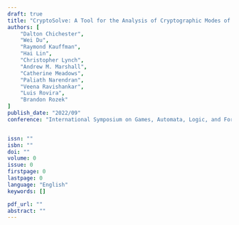 ```yaml
---
draft: true
title: "CryptoSolve: A Tool for the Analysis of Cryptographic Modes of Operation"
authors: [
    "Dalton Chichester",
    "Wei Du",
    "Raymond Kauffman",
    "Hai Lin",
    "Christopher Lynch",
    "Andrew M. Marshall",
    "Catherine Meadows",
    "Paliath Narendran",
    "Veena Ravishankar",
    "Luis Rovira",
    "Brandon Rozek"
]
publish_date: "2022/09"
conference: "International Symposium on Games, Automata, Logic, and Formal Verification"


issn: ""
isbn: ""
doi: ""
volume: 0
issue: 0
firstpage: 0
lastpage: 0
language: "English"
keywords: []

pdf_url: ""
abstract: ""
---
```


